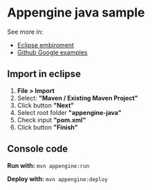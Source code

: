 
# Appengine java sample

See more in:

* [Eclipse embiroment](https://cloud.google.com/eclipse/docs/creating-new-webapp)
* [Github Google examples](https://cloud.google.com/appengine/docs/standard/java/quickstart)

## Import in eclipse
1. **File > Import**
1. Select: **"Maven / Existing Maven Project"**
1. Click button **"Next"**
1. Select root folder **"appengine-java"**
1. Check input **"pom.xml"**
1. Click button **"Finish"**

## Console code
**Run with:** `mvn appengine:run`

**Deploy with:** `mvn appengine:deploy`
